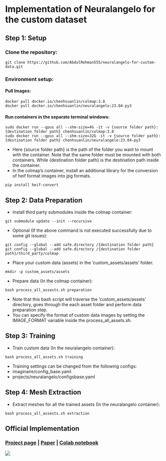 # Implementation of Neuralangelo for the custom dataset

## Step 1: Setup
### Clone the repository: 
```git clone https://github.com/AbdulRehman555/neuralangelo-for-custom-data.git ```

### Environment setup:
#### Pull Images:
```
docker pull docker.io/chenhsuanlin/colmap:3.8
docker pull docker.io/chenhsuanlin/neuralangelo:23.04-py3
```
#### Run containers in the separate terminal windows:
```
sudo docker run --gpus all --shm-size=4G -it -v {source folder path}:{destination folder path} chenhsuanlin/colmap:3.8
sudo docker run --gpus all --shm-size=32G -it -v {source folder path}:{destination folder path} chenhsuanlin/neuralangelo:23.04-py3
```

* Here {source folder path} is the path of the folder you want to mount with the container. Note that the same folder must be mounted with both containers. While {destination folder path} is the destination path inside the container.
* In the colmap’s container, install an additional library for the conversion of heif format images into jpg formats.
```
pip install heif-convert
``` 
## Step 2: Data Preparation
* Install third party submodules inside the colmap container:

```
git submodule update --init --recursive
```

* Optional (If the above command is not executed successfully due to some git issues):

```
git config --global --add safe.directory /{destination folder path}
git config --global --add safe.directory /{destination folder path}/third_party/colmap
```

* Place your custom data (assets) in the ‘custom_assets/assets’ folder.
```
mkdir -p custom_assets/assets
```
* Prepare data (In the colmap container):
```
bash process_all_assests.sh preparation
```
* Note that this bash script will traverse the ‘custom_assets/assets’ directory, goes through the each asset folder and perform data preparation step.
* You can specify the format of custom data images by setting the IMAGE_FORMAT variable inside the process_all_assets.sh.
## Step 3: Training
* Train custom data (In the neuralangelo container):
```
bash process_all_assets.sh training
```
* Training settings can be changed from the following configs:
* imaginaire/config_base.yaml
* projects/neuralangelo/configsbase.yaml
## Step 4: Mesh Extraction
* Extract meshes for all the trained assets (In the neuralangelo container):
```
bash process_all_assests.sh extraction
```


## Official Implementation

### [Project page](https://research.nvidia.com/labs/dir/neuralangelo/) | [Paper](https://arxiv.org/abs/2306.03092/) | [Colab notebook](https://colab.research.google.com/drive/13u8DX9BNzQwiyPPCB7_4DbSxiQ5-_nGF)

<img src="assets/teaser.gif">
